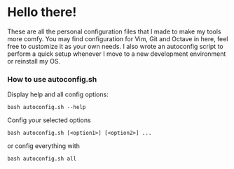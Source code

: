# Hello there!

These are all the personal configuration files that I made to make my tools more comfy. You may find configuration for Vim, Git and Octave in here, feel free to customize it as your own needs. I also wrote an autoconfig script to perform a quick setup whenever I move to a new development environment or reinstall my OS.



### How to use autoconfig.sh

Display help and all config options:

```
bash autoconfig.sh --help
```

Config your selected options

```
bash autoconfig.sh [<option1>] [<option2>] ... 
```

or config everything with

```
bash autoconfig.sh all
```
